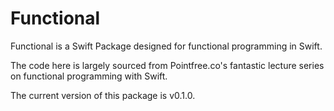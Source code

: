 # Functional

Functional is a Swift Package designed for functional programming in Swift.

The code here is largely sourced from Pointfree.co's fantastic lecture series on functional programming with Swift.

The current version of this package is v0.1.0.
